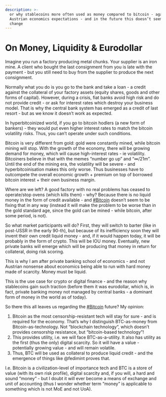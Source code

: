 ```yaml
---
description: >-
  or why stablecoins more often used as money compared to bitcoin - against
  Austrian economics expectations - and in the future this doesn’t seem to
  change
---
```


# On Money, Liquidity & Eurodollar

Imagine you run a factory producing metal chunks. Your supplier is an iron mine. A client who bought the last consignment from you is late with the payment - but you still need to buy from the supplier to produce the next consignment.

Normally what you do is you go to the bank and take a loan - a credit against the collateral of your factory assets (equity shares, goods and other forms of capital). However, during a crisis, fiat banks avoid high risk and do not provide credit - or ask for interest rates which destroy your business model. That is why the central bank system has emerged as a credit of last resort - but as we know it doesn’t work as expected.

In hyperbitcoinized world, if you go to bitcoin hodlers (a new form of bankers) - they would put even higher interest rates to match the bitcoin volatility risks. Thus, you can’t operate under such conditions.

Bitcoin is very different from gold: gold were constantly mined, while bitcoin mining will stop. With the growth of the economy, there will be growing demand for money, which will cause high-interest rates - ie volatility. Bitcoiners believe in that with the memes “number go up” and “∞/21m”. Until the end of the mining era, the volatility will be severe - and hyperbitcoinisation makes this only worse. Thus businesses have to outcompete the overall economic growth + premium on top of borrowed bitcoin interest + their own business margin.&#x20;

Where are we left? A good factory with no real problems has ceased to operate/stop ovens (which kills them) - why? Because there is no liquid money in the form of credit available - and [#Bitcoin](https://snort.social/t/Bitcoin) doesn’t seem to be fixing that in any way (instead it will make the problem to be worse than in the gold standard age, since the gold can be mined - while bitcoin, after some period, is not).

So what market participants will do? First, they will switch to barter (like in post-USSR in the early 90-th), but because of its inefficiency soon they will invent their own credit liquid money - and, if it would happen today, it will be probably in the form of crypto. This will be IOU money. Eventually, new private banks will emerge which will be producing that money in return for collateral, doing risk scoring.

This is why I am after private banking school of economics - and not Austrian nonsense about economics being able to run with hard money made of scarcity. Money must be liquid.

This is the use case for crypto or digital finance - and the reason why stablecoins gain such traction (before them it was eurodollar, which is, in fact, private banking money not managed by central banks - a dominant form of money in the world as of today).

So there this all leaves us regarding the [#Bitcoin](https://snort.social/t/Bitcoin) future? My opinion:

1. Bitcoin as the most censorship-resistant tech will stay for sure - and is required for the economy. That’s why I distinguish BTC-as-money from Bitcoin-as-technology. Not “blockchain technology“, which doesn’t provides censorship resistance, but “bitcoin-based technology”!
2. This provides utility, i.e. we will face BTC-as-a-utility. It also has utility as the first (thus the only) digital scarcity. So it will have a value - potentially growing value - and will remain volatile.
3. Thus, BTC will be used as collateral to produce liquid credit - and the emergence of things like @fedimint proves that.

I.e. Bitcoin is a civilization-level of importance tech and BTC is a store of value (with its own risk profile), digital scarcity and, if you will, a hard and sound “money” - but I doubt it will ever become a means of exchange and unit of accounting (thus I wonder whether term “money” is applicable to something which is not MoE and not UoA).
